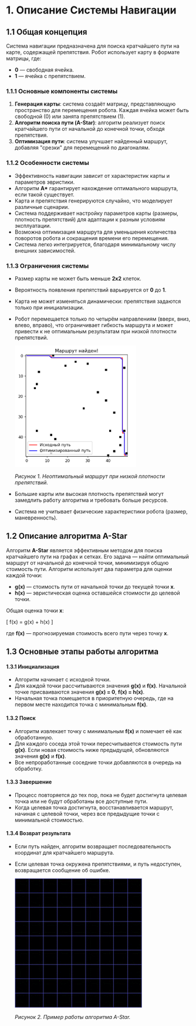# 1. Описание Системы Навигации

## 1.1 Общая концепция

Система навигации предназначена для поиска кратчайшего пути на карте, содержащей препятствия. Робот использует карту в формате матрицы, где:

- **0** — свободная ячейка.
- **1** — ячейка с препятствием.

### 1.1.1 Основные компоненты системы

1. **Генерация карты**: система создаёт матрицу, представляющую пространство для перемещения робота. Каждая ячейка может быть свободной (0) или занята препятствием (1).
2. **Алгоритм поиска пути (A-Star)**: алгоритм реализует поиск кратчайшего пути от начальной до конечной точки, обходя препятствия.
3. **Оптимизация пути**: система улучшает найденный маршрут, добавляя "срезки" для перемещений по диагоналям.

### 1.1.2 Особенности системы

- Эффективность навигации зависит от характеристик карты и параметров эвристики.
- Алгоритм **A\*** гарантирует нахождение оптимального маршрута, если такой существует.
- Карта и препятствия генерируются случайно, что моделирует различные сценарии.
- Система поддерживает настройку параметров карты (размеры, плотность препятствий) для адаптации к разным условиям эксплуатации.
- Возможна оптимизация маршрута для уменьшения количества поворотов робота и сокращения времени его перемещения.
- Система легко интегрируется, благодаря минимальному числу внешних зависимостей.

### 1.1.3 Ограничения системы

- Размер карты не может быть меньше **2x2** клеток.
- Вероятность появления препятствий варьируется от **0** до **1**.
- Карта не может изменяться динамически: препятствия задаются только при инициализации.
- Робот перемещается только по четырём направлениям (вверх, вниз, влево, вправо), что ограничивает гибкость маршрута и может привести к не оптимальным результатам при низкой плотности препятствий.

   <img src="/img.png" width="330" height="330"/>

   *Рисунок 1. Неоптимальный маршрут при низкой плотности препятствий.*


- Большие карты или высокая плотность препятствий могут замедлить работу алгоритма и требовать больше ресурсов.
- Система не учитывает физические характеристики робота (размер, маневренность).

## 1.2 Описание алгоритма A-Star

Алгоритм **A-Star** является эффективным методом для поиска кратчайшего пути на графах и сетках. Его задача — найти оптимальный маршрут от начальной до конечной точки, минимизируя общую стоимость пути. Алгоритм использует два параметра для оценки каждой точки:

- **g(x)** — стоимость пути от начальной точки до текущей точки **x**.
- **h(x)** — эвристическая оценка оставшейся стоимости до целевой точки.

Общая оценка точки **x**:

\[ f(x) = g(x) + h(x) \]

где **f(x)** — прогнозируемая стоимость всего пути через точку **x**.

## 1.3 Основные этапы работы алгоритма

#### 1.3.1 Инициализация

- Алгоритм начинает с исходной точки.
- Для каждой точки рассчитываются значения **g(x)** и **f(x)**. Начальной точке присваиваются значения **g(x) = 0**, **f(x) = h(x)**.
- Начальная точка помещается в приоритетную очередь, где на первом месте находится точка с минимальным **f(x)**.

#### 1.3.2 Поиск

- Алгоритм извлекает точку с минимальным **f(x)** и помечает её как обработанную.
- Для каждого соседа этой точки пересчитывается стоимость пути **g(x)**. Если новая стоимость ниже предыдущей, обновляются значения **g(x)** и **f(x)**.
- Все непроработанные соседние точки добавляются в очередь на обработку.

#### 1.3.3 Завершение

- Процесс повторяется до тех пор, пока не будет достигнута целевая точка или не будут обработаны все доступные пути.
- Когда целевая точка достигнута, восстанавливается маршрут, начиная с целевой точки, через все предыдущие точки с минимальной стоимостью.

#### 1.3.4 Возврат результата

- Если путь найден, алгоритм возвращает последовательность координат для кратчайшего маршрута.
- Если целевая точка окружена препятствиями, и путь недоступен, возвращается сообщение об ошибке.

   ![A-Star](AStar.gif)

   *Рисунок 2. Пример работы алгоритма A-Star.*
